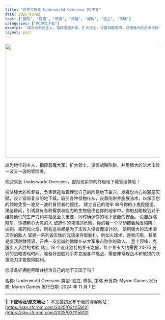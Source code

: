 ```yaml
---
title: "冥界监察者 Underworld Overseer PC中文"
date: 2025-03-02
tags: ["冒险", "建造", "恶魔", "战略", "模拟", "独立", "策略"]
categories: ["PC游戏下载"]
excerpt: "成为地牢的主人，指挥恶魔大军，扩大领土，设置战略陷阱，并用强大的法术击败一波又一波的冒险者。 欢迎来到 Underworld Overseer，虚拟现实中的终极地下城管理体验！ 扮演强大的监督者，负责建造和管理您自己的险恶地下巢穴。发挥您内心的邪恶天赋，设计错综复杂的地下城，吸引各种怪物仆从，设置陷&hellip;"
layout: post
---
```


<img class="aligncenter size-full wp-image-115913" src="https://sky.sfcrom.com/wp-content/uploads/2025/03/2025030203522174.webp" alt="" width="660" height="370" />

成为地牢的主人，指挥恶魔大军，扩大领土，设置战略陷阱，并用强大的法术击败一波又一波的冒险者。

欢迎来到 Underworld Overseer，虚拟现实中的终极地下城管理体验！

扮演强大的监督者，负责建造和管理您自己的险恶地下巢穴。发挥您内心的邪恶天赋，设计错综复杂的地下城，吸引各种怪物仆从，设置陷阱并施展法术，以保卫您的领地免受一波又一波的冒险者的侵扰。
建立自己的地牢
命令你的小鬼挖隧道、建造房间，引诱具有各种需求和能力的生物居住在你的地牢中。你的战略规划对于维持他们的生产力和幸福感至关重要，同时确保你的地下堡垒的安全。
设置战略陷阱，诱捕粗心大意的人
塑造你的领域的危险，你的每一个举动都会触发陷阱：尖刺、毒药和火焰，所有这些都是为了击败入侵者而设计的。
使用强大的法术消灭你的敌人
掌握一系列毁灭性的咒语来夺取胜利，例如火球术、连锁闪电，甚至是复活骷髅咒语，召唤一支忠诚的骷髅仆从大军来击败你的敌人。
登上顶峰，克服引人入胜的考验
踏上 18 个设计独特的关卡之旅，每个关卡大约需要 20-25 分钟的战略游戏时间。准备好战胜对手并克服各种挑战，需要非常规战术和敏锐的决策能力才能取得胜利。

您准备好拥抱黑暗并统治自己的地下王国了吗？

名称: Underworld Overseer
类型: 独立, 模拟, 策略
开发商: Myron Games
发行商: Myron Games
发行日期: 2024 年 11 月 1 日

---
📖 **下载地址/原文地址：** 本文最初发布于我的博客网站：[https://sky.sfcrom.com/2025/03/115912](https://sky.sfcrom.com/2025/03/115912)

